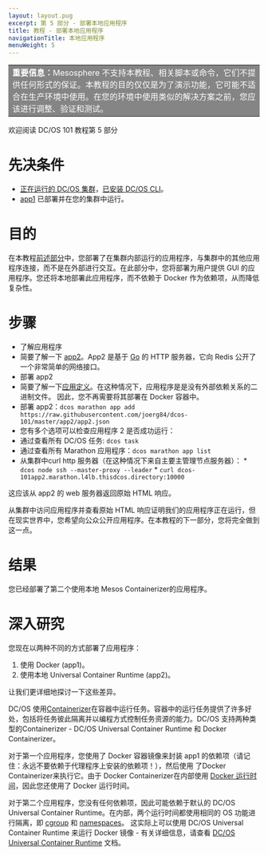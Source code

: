 ```yaml
---
layout: layout.pug
excerpt: 第 5 部分 - 部署本地应用程序
title: 教程 - 部署本地应用程序
navigationTitle: 本地应用程序
menuWeight: 5
---
```


<table class=“table” bgcolor=#858585>
<tr> 
  <td align=justify style=color:white><strong>重要信息：</strong>Mesosphere 不支持本教程、相关脚本或命令，它们不提供任何形式的保证。本教程的目的仅仅是为了演示功能，它可能不适合在生产环境中使用。在您的环境中使用类似的解决方案之前，您应该进行调整、验证和测试。</td> 
</tr> 
</table>

欢迎阅读 DC/OS 101 教程第 5 部分


# 先决条件
* [正在运行的 DC/OS 集群](/cn/1.11/tutorials/dcos-101/cli/)，[已安装 DC/OS CLI](/cn/1.11/tutorials/dcos-101/cli/)。
* [app1](/cn/1.11/tutorials/dcos-101/app1/) 已部署并在您的集群中运行。


# 目的
在本教程[前述部分](/cn/1.11/tutorials/dcos-101/app1/)中，您部署了在集群内部运行的应用程序，与集群中的其他应用程序连接，而不是在外部进行交互。在此部分中，您将部署为用户提供 GUI 的应用程序。您还将本地部署此应用程序，而不依赖于 Docker 作为依赖项，从而降低复杂性。

# 步骤
 * 了解应用程序
 * 简要了解一下 [app2](https://github.com/joerg84/dcos-101/blob/master/app2/app2.go)。App2 是基于 [Go](https://golang.org/) 的 HTTP 服务器，它向 Redis 公开了一个非常简单的网络接口。
 * 部署 app2
 * 简要了解一下[应用定义](https://raw.githubusercontent.com/joerg84/dcos-101/master/app2/app2.json)。在这种情况下，应用程序是是没有外部依赖关系的二进制文件。
 因此，您不再需要将其部署在 Docker 容器中。
 * 部署 app2：`dcos marathon app add https://raw.githubusercontent.com/joerg84/dcos-101/master/app2/app2.json`
 * 您有多个选项可以检查应用程序 2 是否成功运行：
 * 通过查看所有 DC/OS 任务: `dcos task`
 * 通过查看所有 Marathon 应用程序：`dcos marathon app list`
 * 从集群中curl  http 服务器（在这种情况下来自主要主管理节点服务器）：
       * `dcos node ssh --master-proxy --leader`
       * `curl dcos-101app2.marathon.l4lb.thisdcos.directory:10000`

 这应该从 app2 的 web 服务器返回原始 HTML 响应。


从集群中访问应用程序并查看原始 HTML 响应证明我们的应用程序正在运行，但在现实世界中，您希望向公众公开应用程序。在本教程的下一部分，您将完全做到这一点。

# 结果
 您已经部署了第二个使用本地 Mesos Containerizer的应用程序。

# 深入研究
您现在以两种不同的方式部署了应用程序：

1. 使用 Docker (app1)。
1. 使用本地 Universal Container Runtime (app2)。

让我们更详细地探讨一下这些差异。

DC/OS 使用[Containerizer](/cn/1.11/deploying-services/containerizers/)在容器中运行任务。容器中的运行任务提供了许多好处，包括将任务彼此隔离并以编程方式控制任务资源的能力。DC/OS 支持两种类型的Containerizer - DC/OS Universal Container Runtime 和 Docker Containerizer。

对于第一个应用程序，您使用了 Docker 容器镜像来封装 app1 的依赖项（请记住：永远不要依赖于代理程序上安装的依赖项！），然后使用 了Docker Containerizer来执行它。由于 Docker Containerizer在内部使用 [Docker 运行时间](https://docs.docker.com/engine/userguide/intro/)，因此您还使用了 Docker 运行时间。

对于第二个应用程序，您没有任何依赖项，因此可能依赖于默认的 DC/OS Universal Container Runtime。在内部，两个运行时间都使用相同的 OS 功能进行隔离，即 [cgroup](https://en.wikipedia.org/wiki/Cgroups) 和 [namespaces](https://en.wikipedia.org/wiki/Linux_namespaces)。
这实际上可以使用 DC/OS Universal Container Runtime 来运行 Docker 镜像 - 有关详细信息，请查看 [DC/OS Universal Container Runtime](/cn/1.11/deploying-services/containerizers/) 文档。
